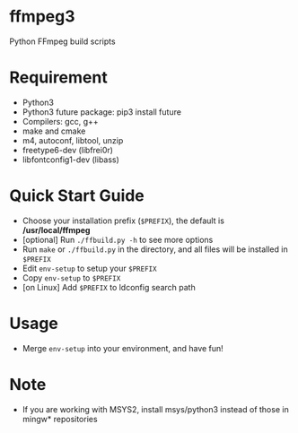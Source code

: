 # ffmpeg3

Python FFmpeg build scripts

# Requirement

- Python3
- Python3 future package: pip3 install future
- Compilers: gcc, g++
- make and cmake
- m4, autoconf, libtool, unzip
- freetype6-dev (libfrei0r)
- libfontconfig1-dev (libass)

# Quick Start Guide

- Choose your installation prefix (`$PREFIX`), the default is **/usr/local/ffmpeg**
- [optional] Run `./ffbuild.py -h` to see more options
- Run `make` or `./ffbuild.py` in the directory, and all files will be installed in `$PREFIX`
- Edit `env-setup` to setup your `$PREFIX`
- Copy `env-setup` to `$PREFIX`
- [on Linux] Add `$PREFIX` to ldconfig search path

# Usage

- Merge `env-setup` into your environment, and have fun!

# Note

- If you are working with MSYS2, install msys/python3 instead of those in mingw\* repositories

